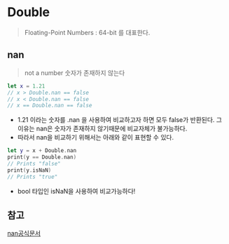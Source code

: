 # Double
> Floating-Point Numbers : 64-bit 를 대표한다.

## nan
> not a number 숫자가 존재하지 않는다

```swift
let x = 1.21
// x > Double.nan == false
// x < Double.nan == false
// x == Double.nan == false
```
- 1.21 이라는 숫자를 .nan 을 사용하여 비교하고자 하면 모두 false가 반환된다. 그 이유는 nan은 숫자가 존재하지 않기때문에 비교자체가 불가능하다.
- 따라서 nan을 비교하기 위해서는 아래와 같이 표현할 수 있다.

```swift
let y = x + Double.nan
print(y == Double.nan)
// Prints "false"
print(y.isNaN)
// Prints "true"
```
- bool 타입인 isNaN을 사용하여 비교가능하다!



## 참고
[nan공식문서](https://developer.apple.com/documentation/swift/floatingpoint/nan) </br>

